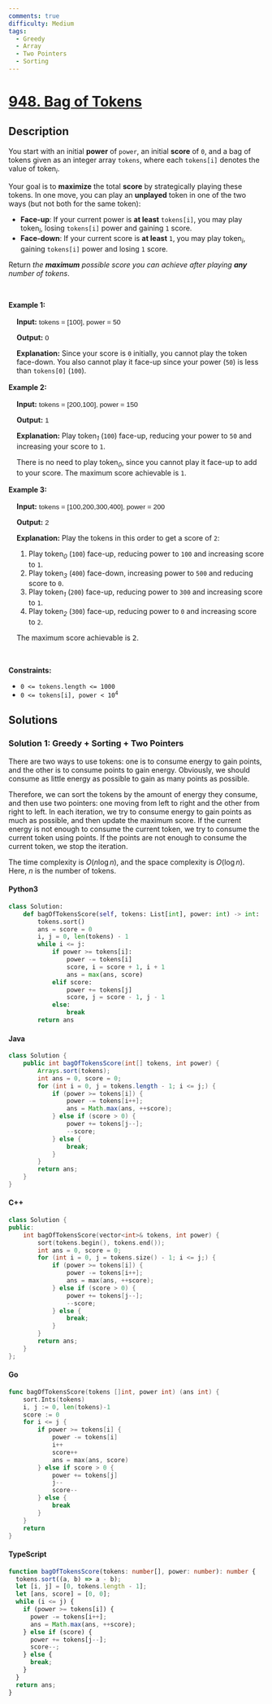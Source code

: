 ```yaml
---
comments: true
difficulty: Medium
tags:
  - Greedy
  - Array
  - Two Pointers
  - Sorting
---
```


<!-- problem:start -->

# [948. Bag of Tokens](https://leetcode.com/problems/bag-of-tokens)


## Description

<!-- description:start -->

<p>You start with an initial <strong>power</strong> of <code>power</code>, an initial <strong>score</strong> of <code>0</code>, and a bag of tokens given as an integer array <code>tokens</code>, where each&nbsp;<code>tokens[i]</code> denotes the value of token<em><sub>i</sub></em>.</p>

<p>Your goal is to <strong>maximize</strong> the total <strong>score</strong> by strategically playing these tokens. In one move, you can play an <strong>unplayed</strong> token in one of the two ways (but not both for the same token):</p>

<ul>
	<li><strong>Face-up</strong>: If your current power is <strong>at least</strong> <code>tokens[i]</code>, you may play token<em><sub>i</sub></em>, losing <code>tokens[i]</code> power and gaining <code>1</code> score.</li>
	<li><strong>Face-down</strong>: If your current score is <strong>at least</strong> <code>1</code>, you may play token<em><sub>i</sub></em>, gaining <code>tokens[i]</code> power and losing <code>1</code> score.</li>
</ul>

<p>Return <em>the <strong>maximum</strong> possible score you can achieve after playing <strong>any</strong> number of tokens</em>.</p>

<p>&nbsp;</p>
<p><strong class="example">Example 1:</strong></p>

<div class="example-block" style="
    border-color: var(--border-tertiary);
    border-left-width: 2px;
    color: var(--text-secondary);
    font-size: .875rem;
    margin-bottom: 1rem;
    margin-top: 1rem;
    overflow: visible;
    padding-left: 1rem;
">
<p><strong>Input:</strong> <span class="example-io" style="
    font-family: Menlo,sans-serif;
    font-size: 0.85rem;
">tokens = [100], power = 50</span></p>

<p><strong>Output:</strong> <span class="example-io" style="
    font-family: Menlo,sans-serif;
    font-size: 0.85rem;
">0</span></p>

<p><strong>Explanation</strong><strong>:</strong> Since your score is <code>0</code> initially, you cannot play the token face-down. You also cannot play it face-up since your power (<code>50</code>) is less than <code>tokens[0]</code>&nbsp;(<code>100</code>).</p>
</div>

<p><strong class="example">Example 2:</strong></p>

<div class="example-block" style="
    border-color: var(--border-tertiary);
    border-left-width: 2px;
    color: var(--text-secondary);
    font-size: .875rem;
    margin-bottom: 1rem;
    margin-top: 1rem;
    overflow: visible;
    padding-left: 1rem;
">
<p><strong>Input:</strong> <span class="example-io" style="
    font-family: Menlo,sans-serif;
    font-size: 0.85rem;
">tokens = [200,100], power = 150</span></p>

<p><strong>Output:</strong> <span class="example-io" style="
    font-family: Menlo,sans-serif;
    font-size: 0.85rem;
">1</span></p>

<p><strong>Explanation:</strong> Play token<em><sub>1</sub></em> (<code>100</code>) face-up, reducing your power to&nbsp;<code>50</code> and increasing your score to&nbsp;<code>1</code>.</p>

<p>There is no need to play token<em><sub>0</sub></em>, since you cannot play it face-up to add to your score. The maximum score achievable is <code>1</code>.</p>
</div>

<p><strong class="example">Example 3:</strong></p>

<div class="example-block" style="
    border-color: var(--border-tertiary);
    border-left-width: 2px;
    color: var(--text-secondary);
    font-size: .875rem;
    margin-bottom: 1rem;
    margin-top: 1rem;
    overflow: visible;
    padding-left: 1rem;
">
<p><strong>Input:</strong> <span class="example-io" style="
    font-family: Menlo,sans-serif;
    font-size: 0.85rem;
">tokens = [100,200,300,400], power = 200</span></p>

<p><strong>Output:</strong> <span class="example-io" style="
    font-family: Menlo,sans-serif;
    font-size: 0.85rem;
">2</span></p>

<p><strong>Explanation:</strong> Play the tokens in this order to get a score of <code>2</code>:</p>

<ol>
	<li>Play token<em><sub>0</sub></em> (<code>100</code>) face-up, reducing power to <code>100</code> and increasing score to <code>1</code>.</li>
	<li>Play token<em><sub>3</sub></em> (<code>400</code>) face-down, increasing power to <code>500</code> and reducing score to <code>0</code>.</li>
	<li>Play token<em><sub>1</sub></em> (<code>200</code>) face-up, reducing power to <code>300</code> and increasing score to <code>1</code>.</li>
	<li>Play token<em><sub>2</sub></em> (<code>300</code>) face-up, reducing power to <code>0</code> and increasing score to <code>2</code>.</li>
</ol>

<p><span style="color: var(--text-secondary); font-size: 0.875rem;">The maximum score achievable is </span><code style="color: var(--text-secondary); font-size: 0.875rem;">2</code><span style="color: var(--text-secondary); font-size: 0.875rem;">.</span></p>
</div>

<p>&nbsp;</p>
<p><strong>Constraints:</strong></p>

<ul>
	<li><code>0 &lt;= tokens.length &lt;= 1000</code></li>
	<li><code>0 &lt;= tokens[i], power &lt; 10<sup>4</sup></code></li>
</ul>

<!-- description:end -->

## Solutions

<!-- solution:start -->

### Solution 1: Greedy + Sorting + Two Pointers

There are two ways to use tokens: one is to consume energy to gain points, and the other is to consume points to gain energy. Obviously, we should consume as little energy as possible to gain as many points as possible.

Therefore, we can sort the tokens by the amount of energy they consume, and then use two pointers: one moving from left to right and the other from right to left. In each iteration, we try to consume energy to gain points as much as possible, and then update the maximum score. If the current energy is not enough to consume the current token, we try to consume the current token using points. If the points are not enough to consume the current token, we stop the iteration.

The time complexity is $O(n \log n)$, and the space complexity is $O(\log n)$. Here, $n$ is the number of tokens.

<!-- tabs:start -->

#### Python3

```python
class Solution:
    def bagOfTokensScore(self, tokens: List[int], power: int) -> int:
        tokens.sort()
        ans = score = 0
        i, j = 0, len(tokens) - 1
        while i <= j:
            if power >= tokens[i]:
                power -= tokens[i]
                score, i = score + 1, i + 1
                ans = max(ans, score)
            elif score:
                power += tokens[j]
                score, j = score - 1, j - 1
            else:
                break
        return ans
```

#### Java

```java
class Solution {
    public int bagOfTokensScore(int[] tokens, int power) {
        Arrays.sort(tokens);
        int ans = 0, score = 0;
        for (int i = 0, j = tokens.length - 1; i <= j;) {
            if (power >= tokens[i]) {
                power -= tokens[i++];
                ans = Math.max(ans, ++score);
            } else if (score > 0) {
                power += tokens[j--];
                --score;
            } else {
                break;
            }
        }
        return ans;
    }
}
```

#### C++

```cpp
class Solution {
public:
    int bagOfTokensScore(vector<int>& tokens, int power) {
        sort(tokens.begin(), tokens.end());
        int ans = 0, score = 0;
        for (int i = 0, j = tokens.size() - 1; i <= j;) {
            if (power >= tokens[i]) {
                power -= tokens[i++];
                ans = max(ans, ++score);
            } else if (score > 0) {
                power += tokens[j--];
                --score;
            } else {
                break;
            }
        }
        return ans;
    }
};
```

#### Go

```go
func bagOfTokensScore(tokens []int, power int) (ans int) {
	sort.Ints(tokens)
	i, j := 0, len(tokens)-1
	score := 0
	for i <= j {
		if power >= tokens[i] {
			power -= tokens[i]
			i++
			score++
			ans = max(ans, score)
		} else if score > 0 {
			power += tokens[j]
			j--
			score--
		} else {
			break
		}
	}
	return
}
```

#### TypeScript

```ts
function bagOfTokensScore(tokens: number[], power: number): number {
  tokens.sort((a, b) => a - b);
  let [i, j] = [0, tokens.length - 1];
  let [ans, score] = [0, 0];
  while (i <= j) {
    if (power >= tokens[i]) {
      power -= tokens[i++];
      ans = Math.max(ans, ++score);
    } else if (score) {
      power += tokens[j--];
      score--;
    } else {
      break;
    }
  }
  return ans;
}
```

<!-- tabs:end -->

<!-- solution:end -->

<!-- problem:end -->
